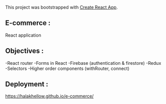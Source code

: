 This project was bootstrapped with [Create React App](https://github.com/facebook/create-react-app).
## E-commerce :
 React application 
## Objectives :
 -React router 
 -Forms in React
 -Firebase (authentication & firestore)
 -Redux
 -Selectors
 -Higher order components (withRouter, connect)
## Deployment : 
 https://halakhellow.github.io/e-commerce/


